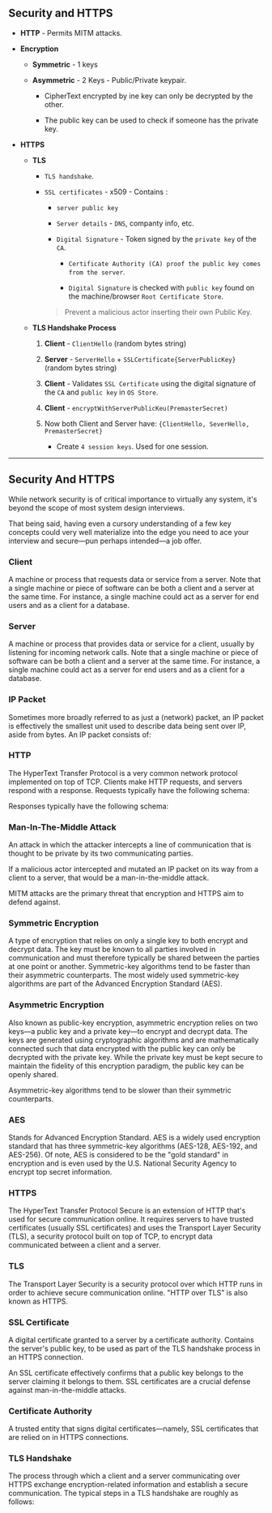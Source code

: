 ## Security and HTTPS


* __HTTP__ - Permits MITM attacks.

* __Encryption__

    * __Symmetric__ - 1 keys

    * __Asymmetric__ - 2 Keys - Public/Private keypair. 
    
        * CipherText encrypted by ine key can only be decrypted by the other.

        * The public key can be used to check if someone has the private key.

* __HTTPS__

    * __TLS__

        * `TLS handshake`.

        * `SSL certificates` - x509 - Contains :

            * `server public key`

            * `Server details` - `DNS`, companty info, etc.

            * `Digital Signature` - Token signed by the `private key` of the `CA`. 

                * `Certificate Authority (CA) proof the public key comes from the server`.

                * `Digital Signature` is checked with `public key` found on the machine/browser `Root Certificate Store`.

            > Prevent a malicious actor inserting their own Public Key.
    
    * __TLS Handshake Process__

        1. __Client__ - `ClientHello` (random bytes string)

        2. __Server__ - `ServerHello` + `SSLCertificate{ServerPublicKey}` (random bytes string)

        3. __Client__ - Validates `SSL Certificate` using the digital signature of the `CA` and `public key` in `OS Store`.
        
        4.  __Client__ - `encryptWithServerPublicKeu(PremasterSecret)`

        5. Now both Client and Server have: `{ClientHello, SeverHello, PremasterSecret}`

            * Create `4 session keys`. Used for one session.

---

## Security And HTTPS

While network security is of critical importance to virtually any system, it's beyond the scope of most system design interviews.

That being said, having even a cursory understanding of a few key concepts could very well materialize into the edge you need to ace your interview and secure—pun perhaps intended—a job offer.

### Client

A machine or process that requests data or service from a server.
Note that a single machine or piece of software can be both a client and a server at the same time. For instance, a single machine could act as a server for end users and as a client for a database.

### Server

A machine or process that provides data or service for a client, usually by listening for incoming network calls.
Note that a single machine or piece of software can be both a client and a server at the same time. For instance, a single machine could act as a server for end users and as a client for a database.

### IP Packet

Sometimes more broadly referred to as just a (network) packet, an IP packet is effectively the smallest unit used to describe data being sent over IP, aside from bytes. An IP packet consists of:

### HTTP

The HyperText Transfer Protocol is a very common network protocol implemented on top of TCP. Clients make HTTP requests, and servers respond with a response.
Requests typically have the following schema:

<empty string>
Responses typically have the following schema:

<empty string>

### Man-In-The-Middle Attack

An attack in which the attacker intercepts a line of communication that is thought to be private by its two communicating parties.

If a malicious actor intercepted and mutated an IP packet on its way from a client to a server, that would be a man-in-the-middle attack.

MITM attacks are the primary threat that encryption and HTTPS aim to defend against.

### Symmetric Encryption

A type of encryption that relies on only a single key to both encrypt and decrypt data. The key must be known to all parties involved in communication and must therefore typically be shared between the parties at one point or another.
Symmetric-key algorithms tend to be faster than their asymmetric counterparts.
The most widely used symmetric-key algorithms are part of the Advanced Encryption Standard (AES).

### Asymmetric Encryption

Also known as public-key encryption, asymmetric encryption relies on two keys—a public key and a private key—to encrypt and decrypt data. The keys are generated using cryptographic algorithms and are mathematically connected such that data encrypted with the public key can only be decrypted with the private key.
While the private key must be kept secure to maintain the fidelity of this encryption paradigm, the public key can be openly shared.

Asymmetric-key algorithms tend to be slower than their symmetric counterparts.

### AES

Stands for Advanced Encryption Standard. AES is a widely used encryption standard that has three symmetric-key algorithms (AES-128, AES-192, and AES-256).
Of note, AES is considered to be the "gold standard" in encryption and is even used by the U.S. National Security Agency to encrypt top secret information.

### HTTPS

The HyperText Transfer Protocol Secure is an extension of HTTP that's used for secure communication online. It requires servers to have trusted certificates (usually SSL certificates) and uses the Transport Layer Security (TLS), a security protocol built on top of TCP, to encrypt data communicated between a client and a server.

### TLS

The Transport Layer Security is a security protocol over which HTTP runs in order to achieve secure communication online. "HTTP over TLS" is also known as HTTPS.

### SSL Certificate

A digital certificate granted to a server by a certificate authority. Contains the server's public key, to be used as part of the TLS handshake process in an HTTPS connection.

An SSL certificate effectively confirms that a public key belongs to the server claiming it belongs to them. SSL certificates are a crucial defense against man-in-the-middle attacks.

### Certificate Authority

A trusted entity that signs digital certificates—namely, SSL certificates that are relied on in HTTPS connections.

### TLS Handshake

The process through which a client and a server communicating over HTTPS exchange encryption-related information and establish a secure communication. The typical steps in a TLS handshake are roughly as follows:

